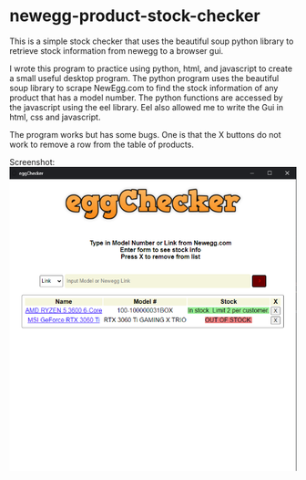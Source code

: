# newegg-product-stock-checker
This is a simple stock checker that uses the beautiful soup python library to retrieve stock information from newegg to a browser gui.

I wrote this program to practice using python, html, and javascript to create a small useful desktop program. The python program uses the beautiful soup library to scrape
NewEgg.com to find the stock information of any product that has a model number. The python functions are accessed by the javascript using the eel library.
Eel also allowed me to write the Gui in html, css and javascript.

The program works but has some bugs. One is that the X buttons do not work to remove a row from the table of products.

Screenshot:
![program screenshot](web/img/eggCheckerscreenshot.png)
